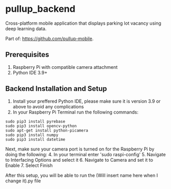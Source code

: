 # pullup_backend
Cross-platform mobile application that displays parking lot vacancy using deep learning data.

Part of: https://github.com/pullup-mobile.

## Prerequisites
1. Raspberry Pi with compatible camera attachment
2. Python IDE 3.9+

## Backend Installation and Setup
1. Install your preffered Python IDE, please make sure it is version 3.9 or above to avoid any complications
2. In your Raspberry Pi Terminal run the following commands:
```
sudo pip3 install pyrebase
sudo pip3 install opencv-python
sudo apt-get install python-picamera
sudo pip3 install numpy
sudo pip3 install datetime
```
Next, make sure your camera port is turned on for the Raspberry Pi by doing the following:
4. In your terminal enter 'sudo raspi-config'
5. Navigate to Interfacing Options and select it
6. Navigate to Camera and set it to Enable
7. Select Finish


After this setup, you will be able to run the (Will insert name here when I change it).py file
